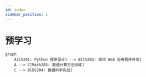 ```yaml
---
id: index
sidebar_position: 1
---
```


# 预学习

```mermaid
graph
	A[CS201: Python 程序设计] --> B[CS202: 现代 Web 应用程序开发]
	A --> C[Math203: 数值计算方法训练]
	C --> D[DS204: 数据科学实战]

```